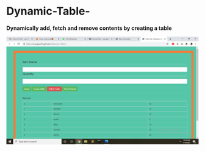 # Dynamic-Table-
<b>Dynamically add, fetch and remove contents by creating a table</b>

<img src="Screenshot (743).png">
